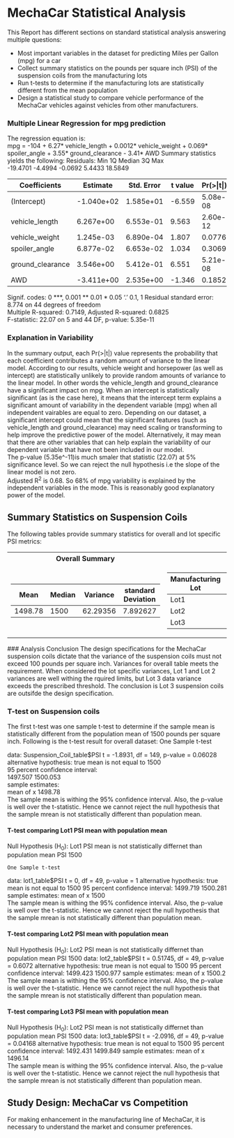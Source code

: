 # MechaCar Statistical Analysis
This Report has different sections on standard statistical analysis answering multiple questions: </br>
* Most important variables in the dataset for predicting Miles per Gallon (mpg) for a car
* Collect summary statistics on the pounds per square inch (PSI) of the suspension coils from the manufacturing lots
* Run t-tests to determine if the manufacturing lots are statistically different from the mean population
* Design a statistical study to compare vehicle performance of the MechaCar vehicles against vehicles from other manufacturers. 

### Multiple Linear Regression for mpg prediction 
The regression equation is: </br>
mpg = -104 + 6.27\* vehicle_length + 0.0012\* vehicle_weight + 0.069\* spoiler_angle + 3.55\* ground_clearance - 3.41\* AWD
Summary statistics yields the following:
Residuals:
     Min       1Q   Median       3Q      Max </br>
-19.4701  -4.4994  -0.0692   5.4433  18.5849 </br>

|Coefficients         |Estimate| Std. Error| t value| Pr(>\|t\|)|significance|
|---------------|  --------| ----------| -------| --------| ----|
|(Intercept)    |   -1.040e+02  |1.585e+01|  -6.559| 5.08e-08| \*** |
|vehicle_length |   6.267e+00 | 6.553e-01|   9.563 |2.60e-12| \*** | 
|vehicle_weight |    1.245e-03| 6.890e-04|   1.807  | 0.0776| \.|  
|spoiler_angle   |  6.877e-02|  6.653e-02 |  1.034  | 0.3069 |   
|ground_clearance|  3.546e+00|  5.412e-01 |  6.551 |5.21e-08 |\*** | 
|AWD  |            -3.411e+00 | 2.535e+00|  -1.346 |  0.1852  | 

Signif. codes:  0 \***, 0.001 \** 0.01 \* 0.05 ‘.’ 0.1,  1 
Residual standard error: 8.774 on 44 degrees of freedom </br>
Multiple R-squared:  0.7149,	Adjusted R-squared:  0.6825 </br>
F-statistic: 22.07 on 5 and 44 DF,  p-value: 5.35e-11 </br>


### Explanation in Variability

In the summary output, each Pr(>|t|) value represents the probability that each coefficient contributes a random amount of variance to the linear model. According to our results, vehicle weight and horsepower (as well as intercept) are statistically unlikely to provide random amounts of variance to the linear model. In other words the vehicle_length and ground_clearance have a significant impact on mpg. When an intercept is statistically significant (as is the case here), it means that the intercept term explains a significant amount of variability in the dependent variable (mpg) when all independent vairables are equal to zero. Depending on our dataset, a significant intercept could mean that the significant features (such as vehicle_length and ground_clearance) may need scaling or transforming to help improve the predictive power of the model. Alternatively, it may mean that there are other variables that can help explain the variability of our dependent variable that have not been included in our model. </br>
The p-value (5.35e^-11)is much smaler that statistic (22.07) at 5% significance level. So we can reject the null hypothesis i.e the slope of the linear model is not zero.</br>
Adjusted R<sup>2</sup> is 0.68. So 68% of mpg variability is explained by the independent variables in the mode. This is reasonably good explanatory power of the model.

## Summary Statistics on Suspension Coils
The following tables provide summary statistics for overall and lot specific PSI metrics:
<table>
<tr><th>Overall Summary </th><th>Summary by Lot</th></tr>
<tr><td>

|Mean|Median|Variance|standard Deviation| 
|---|---|---|---|
|1498.78|1500|62.29356|7.892627|


</td><td>

|Manufacturing Lot|Mean|Median|Variance|Standard Deviation| 
|---|---|---|---|---|
|Lot1|1500.00|1500.0|0.9795918|0.9897433|
|Lot2|1500.20|1500.0|7.4693878|2.7330181|
|Lot3|1496.14|1498.5|170.2861224|13.0493725|
     
</td></tr> </table>
### Analysis Conclusion
The design specifications for the MechaCar suspension coils dictate that the variance of the suspension coils must not exceed 100 pounds per square inch.
Variances for overall table meets the requirement. When considered the lot specific variances, Lot 1 and Lot 2 variances are well withing the rquired limits, but Lot 3 data variance exceeds the prescribed threshold. The conclusion is Lot 3 suspension coils are outsifde the design specification.

### T-test on Suspension coils
The first t-test was one sample t-test to determine if the sample mean is statistically different from the population mean of 1500 pounds per square inch.
Following is the t-test result for overall dataset:
	One Sample t-test

data:  Suspension_Coil_table$PSI
t = -1.8931, df = 149, p-value = 0.06028</br>
alternative hypothesis: true mean is not equal to 1500</br>
95 percent confidence interval:</br>
 1497.507 1500.053</br>
sample estimates:</br>
mean of x 
  1498.78 </br>
The sample mean is withing the 95% confidence interval. Also, the p-value is well over the t-statistic. Hence we cannot reject the null hypothesis that the sample mrean is not statistically different than population mean. 

#### T-test comparing Lot1 PSI mean with population mean
Null Hypothesis (H<sub>0</sub>): Lot1 PSI mean is not statistically differnet than population mean PSI 1500

	One Sample t-test

data:  lot1_table$PSI
t = 0, df = 49, p-value = 1
alternative hypothesis: true mean is not equal to 1500
95 percent confidence interval:
 1499.719 1500.281
sample estimates:
mean of x 
     1500 </br>
The sample mean is withing the 95% confidence interval. Also, the p-value is well over the t-statistic. Hence we cannot reject the null hypothesis that the sample mrean is not statistically different than population mean. 

#### T-test comparing Lot2 PSI mean with population mean
Null Hypothesis (H<sub>0</sub>): Lot2 PSI mean is not statistically differnet than population mean PSI 1500
data:  lot2_table$PSI
t = 0.51745, df = 49, p-value = 0.6072
alternative hypothesis: true mean is not equal to 1500
95 percent confidence interval:
 1499.423 1500.977
sample estimates:
mean of x 
   1500.2 </br>
The sample mean is withing the 95% confidence interval. Also, the p-value is well over the t-statistic. Hence we cannot reject the null hypothesis that the sample mrean is not statistically different than population mean. 
#### T-test comparing Lot3 PSI mean with population mean
Null Hypothesis (H<sub>0</sub>): Lot2 PSI mean is not statistically differnet than population mean PSI 1500
data:  lot3_table$PSI
t = -2.0916, df = 49, p-value = 0.04168
alternative hypothesis: true mean is not equal to 1500
95 percent confidence interval:
 1492.431 1499.849
sample estimates:
mean of x 
1496.14 </br>
The sample mean is withing the 95% confidence interval. Also, the p-value is well over the t-statistic. Hence we cannot reject the null hypothesis that the sample mrean is not statistically different than population mean.

## Study Design: MechaCar vs Competition
For making enhancement in the manufacturing line of MechaCar, it is necessary to understand the market and consumer preferences. 







